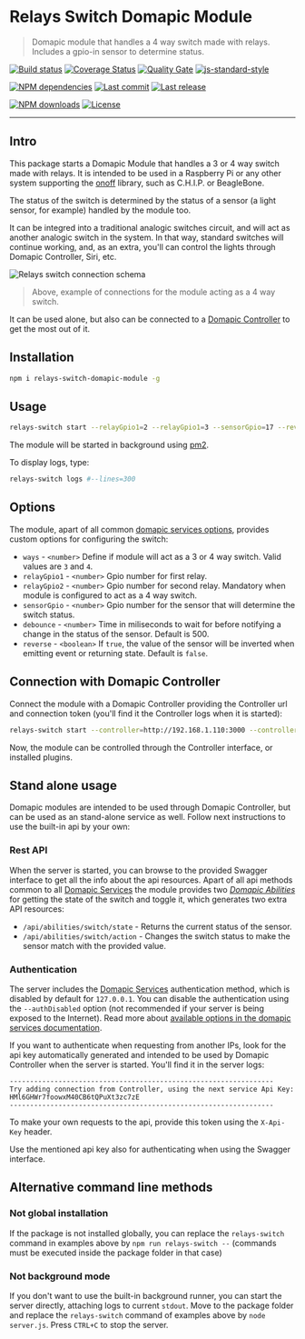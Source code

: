 # Relays Switch Domapic Module

> Domapic module that handles a 4 way switch made with relays. Includes a gpio-in sensor to determine status.

[![Build status][travisci-image]][travisci-url] [![Coverage Status][coveralls-image]][coveralls-url] [![Quality Gate][quality-gate-image]][quality-gate-url] [![js-standard-style][standard-image]][standard-url]

[![NPM dependencies][npm-dependencies-image]][npm-dependencies-url] [![Last commit][last-commit-image]][last-commit-url] [![Last release][release-image]][release-url]

[![NPM downloads][npm-downloads-image]][npm-downloads-url] [![License][license-image]][license-url]

---

## Intro

This package starts a Domapic Module that handles a 3 or 4 way switch made with relays. It is intended to be used in a Raspberry Pi or any other system supporting the [onoff][onoff-url] library, such as C.H.I.P. or BeagleBone.

The status of the switch is determined by the status of a sensor (a light sensor, for example) handled by the module too.

It can be integred into a traditional analogic switches circuit, and will act as another analogic switch in the system. In that way, standard switches will continue working, and, as an extra, you'll can control the lights through Domapic Controller, Siri, etc.

![Relays switch connection schema][relays-switch-schema-image]

> Above, example of connections for the module acting as a 4 way switch.

It can be used alone, but also can be connected to a [Domapic Controller][domapic-controller-url] to get the most out of it.

## Installation

```bash
npm i relays-switch-domapic-module -g
```

## Usage

```bash
relays-switch start --relayGpio1=2 --relayGpio1=3 --sensorGpio=17 --reverse --save
```

The module will be started in background using [pm2][pm2-url].

To display logs, type:

```bash
relays-switch logs #--lines=300
```

## Options

The module, apart of all common [domapic services options][domapic-service-options-url], provides custom options for configuring the switch:

* `ways` - `<number>` Define if module will act as a 3 or 4 way switch. Valid values are `3` and `4`.
* `relayGpio1` - `<number>` Gpio number for first relay.
* `relayGpio2` - `<number>` Gpio number for second relay. Mandatory when module is configured to act as a 4 way switch.
* `sensorGpio` - `<number>` Gpio number for the sensor that will determine the switch status.
* `debounce` - `<number>` Time in miliseconds to wait for before notifying a change in the status of the sensor. Default is 500.
* `reverse` - `<boolean>` If `true`, the value of the sensor will be inverted when emitting event or returning state. Default is `false`.

## Connection with Domapic Controller

Connect the module with a Domapic Controller providing the Controller url and connection token (you'll find it the Controller logs when it is started):

```bash
relays-switch start --controller=http://192.168.1.110:3000 --controllerApiKey=fo--controller-api-key
```

Now, the module can be controlled through the Controller interface, or installed plugins.

## Stand alone usage

Domapic modules are intended to be used through Domapic Controller, but can be used as an stand-alone service as well. Follow next instructions to use the built-in api by your own:

### Rest API

When the server is started, you can browse to the provided Swagger interface to get all the info about the api resources.  Apart of all api methods common to all [Domapic Services][domapic-service-url] the module provides two [_Domapic Abilities_][domapic-service-abilities-url] for getting the state of the switch and toggle it, which generates two extra API resources:

* `/api/abilities/switch/state` - Returns the current status of the sensor.
* `/api/abilities/switch/action` - Changes the switch status to make the sensor match with the provided value.

### Authentication

The server includes the [Domapic Services][domapic-service-url] authentication method, which is disabled by default for `127.0.0.1`.
You can disable the authentication using the `--authDisabled` option (not recommended if your server is being exposed to the Internet). Read more about [available options in the domapic services documentation][domapic-service-options-url].

If you want to authenticate when requesting from another IPs, look for the api key automatically generated and intended to be used by Domapic Controller when the server is started. You'll find it in the server logs:

```
-----------------------------------------------------------------
Try adding connection from Controller, using the next service Api Key: HMl6GHWr7foowxM40CB6tQPuXt3zc7zE
-----------------------------------------------------------------
```

To make your own requests to the api, provide this token using the `X-Api-Key` header.

Use the mentioned api key also for authenticating when using the Swagger interface.

## Alternative command line methods

### Not global installation

If the package is not installed globally, you can replace the `relays-switch` command in examples above by `npm run relays-switch --` (commands must be executed inside the package folder in that case)

### Not background mode

If you don't want to use the built-in background runner, you can start the server directly, attaching logs to current `stdout`. Move to the package folder and replace the `relays-switch` command of examples above by `node server.js`. Press `CTRL+C` to stop the server.


[coveralls-image]: https://coveralls.io/repos/github/javierbrea/relays-switch-domapic-module/badge.svg?branch=master
[coveralls-url]: https://coveralls.io/github/javierbrea/relays-switch-domapic-module
[travisci-image]: https://travis-ci.com/javierbrea/relays-switch-domapic-module.svg?branch=master
[travisci-url]: https://travis-ci.com/javierbrea/relays-switch-domapic-module
[last-commit-image]: https://img.shields.io/github/last-commit/javierbrea/relays-switch-domapic-module.svg
[last-commit-url]: https://github.com/javierbrea/relays-switch-domapic-module/commits
[license-image]: https://img.shields.io/npm/l/relays-switch-domapic-module.svg
[license-url]: https://github.com/javierbrea/relays-switch-domapic-module/blob/master/LICENSE
[npm-downloads-image]: https://img.shields.io/npm/dm/relays-switch-domapic-module.svg
[npm-downloads-url]: https://www.npmjs.com/package/relays-switch-domapic-module
[npm-dependencies-image]: https://img.shields.io/david/javierbrea/relays-switch-domapic-module.svg
[npm-dependencies-url]: https://david-dm.org/javierbrea/relays-switch-domapic-module
[quality-gate-image]: https://sonarcloud.io/api/project_badges/measure?project=relays-switch-domapic-module&metric=alert_status
[quality-gate-url]: https://sonarcloud.io/dashboard?id=relays-switch-domapic-module
[release-image]: https://img.shields.io/github/release-date/javierbrea/relays-switch-domapic-module.svg
[release-url]: https://github.com/javierbrea/relays-switch-domapic-module/releases
[standard-image]: https://img.shields.io/badge/code%20style-standard-brightgreen.svg
[standard-url]: http://standardjs.com/

[onoff-url]: https://www.npmjs.com/package/onoff
[domapic-controller-url]: https://www.npmjs.com/package/domapic-controller
[domapic-service-options-url]: https://github.com/domapic/domapic-service#options
[domapic-service-abilities-url]: https://github.com/domapic/domapic-service#abilities
[domapic-service-url]: https://github.com/domapic/domapic-service
[pm2-url]: http://pm2.keymetrics.io/

[relays-switch-schema-image]: http://domapic.com/assets/relays-switch/fritzing_schema.png


